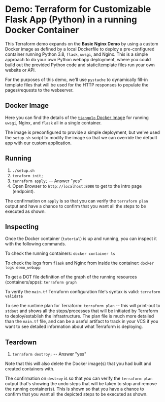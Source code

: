 # Demo: Terraform for Customizable Flask App (Python) in a running Docker Container

This Terraform demo expands on the __Basic Nginx Demo__ by using a custom Docker image as defined by a local Dockerfile to deploy a pre-configured container running Python 3.8, `flask`, `uwsgi`, and Nginx. This is a simple approach to do your own Python webapp deployment, where you could build out the provided Python code and static/template files run your own website or API.

For the purposes of this demo, we'll use `pystache` to dynamically fill-in template files that will be used for the HTTP responses to populate the pages/requests to the webserver.

## Docker Image

Here you can find the details of the [`tiangolo` Docker Image](https://github.com/tiangolo/uwsgi-nginx-flask-docker) for running `uwsgi`, Nginx, and `flask` all in a single container.

The image is preconfigured to provide a simple deployment, but we've used the `setup.sh` script to modify the image so that we can override the default app with our custom application.

## Running

1. `./setup.sh`
1. `teraform init;`
1. `terraform apply;` -- Answer "yes"
1. Open Browser to `http://localhost:8080` to get to the intro page (endpoint).

The confirmation on `apply` is so that you can verify the `terraform plan` output and have a chance to confirm that you want all the steps to be executed as shown.

## Inspecting

Once the Docker container (`tutorial`) is up and running, you can inspect it with the following commands.

To check the running containers: `docker container ls`

To check the logs from `flask` and Nginx from inside the container: `docker logs demo_webapp`

To get a DOT file definition of the graph of the running resources (containers/apps): `terraform graph`

To verify the `main.tf` Terraform configuration file's syntax is valid: `terraform validate`

To see the runtime plan for Terraform: `terraform plan` -- this will print-out to `stdout` and shows all the steps/processes that will be initiated by Terraform to deploy/establish the infrastructure. The plan file is much more detailed than the `main.tf` file, and can be a useful artifact to track in your VCS if you want to see detailed information about what Terraform is deploying.

## Teardown

1. `terraform destroy;` -- Answer "yes"

Note that this will also delete the Docker image(s) that you had built and created containers with.

The confirmation on `destroy` is so that you can verify the `terraform plan` output that's showing the undo steps that will be taken to stop and remove the running container(s). This is shown so that you have a chance to confirm that you want all the depicted steps to be executed as shown.
